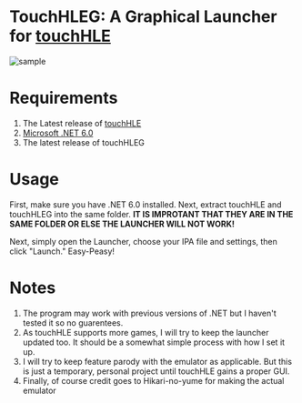 # TouchHLEG: A Graphical Launcher for [touchHLE](https://github.com/hikari-no-yume/touchHLE)

![sample](https://user-images.githubusercontent.com/126808671/223121839-1338d2db-73ca-4eb7-92b4-08d9b52cec5b.PNG)

# Requirements

1. The Latest release of [touchHLE](https://github.com/hikari-no-yume/touchHLE)
2. [Microsoft .NET 6.0](https://dotnet.microsoft.com/en-us/download)
3. The latest release of touchHLEG

# Usage
First, make sure you have .NET 6.0 installed. Next, extract touchHLE and touchHLEG into the same folder. **IT IS IMPROTANT THAT THEY ARE IN THE SAME FOLDER OR ELSE THE LAUNCHER WILL NOT WORK!**

Next, simply open the Launcher, choose your IPA file and settings, then click "Launch." Easy-Peasy!

# Notes
1. The program may work with previous versions of .NET but I haven't tested it so no guarentees.
2. As touchHLE supports more games, I will try to keep the launcher updated too. It should be a somewhat simple process with how I set it up.
3. I will try to keep feature parody with the emulator as applicable. But this is just a temporary, personal project until touchHLE gains a proper GUI.
4. Finally, of course credit goes to Hikari-no-yume for making the actual emulator
